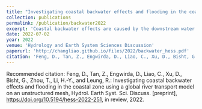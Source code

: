 ```yaml
---
title: "Investigating coastal backwater effects and flooding in the coastal zone using a global river transport model on an unstructured mesh"
collection: publications
permalink: /publication/backwater2022
excerpt: 'Coastal backwater effects are caused by the downstream water level increase as the result of elevated sea level, high river discharge and their compounding influence. Such effects have crucial impacts on floods in densely populated regions but have not been well represented in large-scale river models used in Earth System Models (ESMs), partly due to model mesh deficiency and oversimplifications of river hydrodynamics. Using two mid-Atlantic river basins as a testbed, we perform the first attempt to simulate the backwater effects comprehensively over a coastal region using the MOSART river transport model under an Earth system model framework i.e., Energy Exascale Earth System Model (E3SM) configured on a regionally-refined unstructured mesh, with a focus on understanding the backwater drivers and their long-term variations. By including sea level variations at the river downstream boundary, the model performance in capturing backwaters is greatly improved. We also propose a new flood event selection scheme to facilitate the decomposition of backwater drivers into different components. Our results show that while storm surge is a key driver, the influence of extreme discharge cannot be neglected, particularly when the river drains to a narrow river-like estuary. Compound flooding, while not necessarily increasing the flood peaks, exacerbates the flood risk by extending the duration of multiple coastal and fluvial processes. Furthermore, our simulations and analysis highlight the increasing strength of backwater effects due to sea level rise and more frequent storm surge during 1990–2019. Thus, backwaters need to be properly represented in ESMs for improving predictive understanding of coastal flooding.'
date: 2022-07-02
year: 2022
venue: 'Hydrology and Earth System Sciences Discussion'
paperurl: 'http://changliao.github.io/files/2022/backwater_hess.pdf'
citation: 'Feng, D., Tan, Z., Engwirda, D., Liao, C., Xu, D., Bisht, G., Zhou, T., Li, H.-Y., and Leung, R.: Investigating coastal backwater effects and flooding in the coastal zone using a global river transport model on an unstructured mesh, Hydrol. Earth Syst. Sci. Discuss. [preprint], https://doi.org/10.5194/hess-2022-251, in review, 2022.'
---
```




Recommended citation: Feng, D., Tan, Z., Engwirda, D., Liao, C., Xu, D., Bisht, G., Zhou, T., Li, H.-Y., and Leung, R.: Investigating coastal backwater effects and flooding in the coastal zone using a global river transport model on an unstructured mesh, Hydrol. Earth Syst. Sci. Discuss. [preprint], https://doi.org/10.5194/hess-2022-251, in review, 2022.